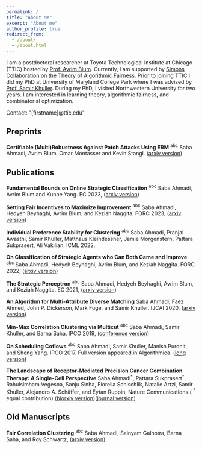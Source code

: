 ```yaml
---
permalink: /
title: "About Me"
excerpt: "About me"
author_profile: true
redirect_from: 
  - /about/
  - /about.html
---
```


I am a postdoctoral researcher at Toyota Technological Institute at Chicago (TTIC) hosted by [Prof. Avrim Blum](https://home.ttic.edu/~avrim/). Currently, I am supported by [Simons Collaboration on the Theory of Algorithmic Fairness](https://toc4fairness.org/). Prior to joining TTIC I did my PhD at University of Maryland College Park where I was advised by [Prof. Samir Khuller](http://www.cs.umd.edu/users/samir/). During my PhD, I visited Northwestern University for two years. I am interested in learning theory, algorithmic fairness, and combinatorial optimization.

Contact: "[firstname]@ttic.edu"

## Preprints

**Certifiable (Multi)Robustness Against Patch Attacks Using ERM** <sup>abc</sup> Saba Ahmadi, Avrim Blum, Omar Montasser and Kevin Stangl. ([arxiv version](https://arxiv.org/pdf/2303.08944.pdf))

## Publications

**Fundamental Bounds on Online Strategic Classification** <sup>abc</sup> Saba Ahmadi, Avrim Blum and Kunhe Yang. EC 2023, ([arxiv version](https://arxiv.org/pdf/2302.12355.pdf))

**Setting Fair Incentives to Maximize Improvement** <sup>abc</sup> Saba Ahmadi, Hedyeh Beyhaghi, Avrim Blum, and Keziah Naggita. FORC 2023, ([arxiv version](https://arxiv.org/pdf/2203.00134.pdf))

**Individual Preference Stability for Clustering** <sup>abc</sup> Saba Ahmadi, Pranjal Awasthi, Samir Khuller, Matthäus Kleindessner, Jamie Morgenstern, Pattara Sukprasert, Ali Vakilian. ICML 2022.

**On Classification of Strategic Agents who Can Both Game and Improve** <sup>abc</sup> Saba Ahmadi, Hedyeh Beyhaghi, Avrim Blum, and Keziah Naggita. FORC 2022, ([arxiv version](https://arxiv.org/pdf/2203.00124.pdf))

**The Strategic Perceptron** <sup>abc</sup> Saba Ahmadi, Hedyeh Beyhaghi, Avrim Blum, and Keziah Naggita. EC 2021, ([arxiv version](https://arxiv.org/pdf/2008.01710.pdf))

**An Algorithm for Multi-Attribute Diverse Matching** Saba Ahmadi, Faez Ahmed, John P. Dickerson, Mark Fuge, and Samir Khuller. IJCAI 2020, ([arxiv version](https://arxiv.org/pdf/1909.03350.pdf))

**Min-Max Correlation Clustering via Multicut** <sup>abc</sup> Saba Ahmadi, Samir Khuller, and Barna Saha. IPCO 2019, ([conference version](https://link.springer.com/chapter/10.1007/978-3-030-17953-3_2))

**On Scheduling Coflows** <sup>abc</sup> Saba Ahmadi, Samir Khuller, Manish Purohit, and Sheng Yang. IPCO 2017. Full version appeared in Algorithmica. ([long version](https://sabaahmadi.github.io/files/coflow.pdf))

**The Landscape of Receptor-Mediated Precision Cancer Combination Therapy: A Single-Cell Perspective** Saba Ahmadi<sup>\*</sup>, Pattara Sukprasert<sup>\*</sup>, Rahulsimham Vegesna,  Sanju Sinha, Fiorella Schischlik, Natalie Artzi, Samir Khuller, Alejandro A. Schäffer, and Eytan Ruppin, Nature Communications.( <sup>\*</sup> equal contribution) ([biorxiv version](https://www.biorxiv.org/content/10.1101/2020.01.28.923532v4.full.pdf+html))([journal version](https://www.nature.com/articles/s41467-022-29154-2.pdf))


## Old Manuscripts 

**Fair Correlation Clustering** <sup>abc</sup> Saba Ahmadi, Sainyam Galhotra, Barna Saha, and Roy Schwartz, ([arxiv version](https://arxiv.org/abs/2002.03508))



